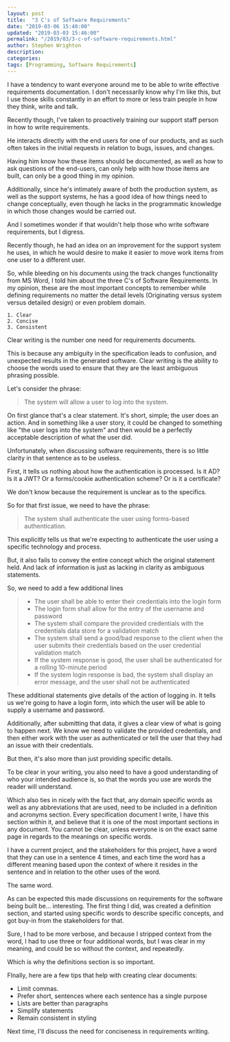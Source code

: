 ```yaml
---
layout: post
title:  "3 C's of Software Requirements"
date: "2019-03-06 15:40:00"
updated: "2019-03-03 15:46:00"
permalink: "/2019/03/3-c-of-software-requirements.html"
author: Stephen Wrighton
description: 
categories: 
tags: [Programming, Software Requirements] 
---
```


I have a tendency to want everyone around me to be able to write effective requirements documentation. I don't necessarily know why I'm like this, but I use those skills constantly in an effort to more or less train people in how they think, write and talk. 

Recently though, I've taken to proactively training our support staff person in how to write requirements.  

He interacts directly with the end users for one of our products, and as such often takes in the initial requests in relation to bugs, issues, and changes.  

Having him know how these items should be documented, as well as how to ask questions of the end-users, can only help with how those items are built, can only be a good thing in my opinion. 

Additionally, since he's intimately aware of both the production system, as well as the support systems, he has a good idea of how things need to change conceptually, even though he lacks in the programmatic knowledge in which those changes would be carried out.

And I sometimes wonder if that wouldn't help those who write software requirements, but I digress. 

Recently though, he had an idea on an improvement for the support system he uses, in which he would desire to make it easier to move work items from one user to a different user.  

So, while bleeding on his documents using the track changes functionality from MS Word, I told him about the three C's of Software Requirements.  In my opinion, these are the most important concepts to remember while defining requirements no matter the detail levels (Originating versus system versus detailed design) or even problem domain.  

	1. Clear
	2. Concise 
	3. Consistent 

Clear writing is the number one need for  requirements documents.  

This is because any ambiguity in the specification leads to confusion, and unexpected results in the generated software. Clear writing is the ability to choose the words used to ensure that they are the least ambiguous phrasing possible. 

Let's consider the phrase: 
> The system will allow a user to log into the system. 

On first glance that's a clear statement. It's short, simple; the user does an action.  And in something like a user story, it could be changed to something like "the user logs into the system" and then would be a perfectly acceptable description of what the user did. 

Unfortunately, when discussing software requirements, there is so little clarity in that sentence as to be useless. 

First, it tells us nothing about how the authentication is processed. Is it AD? Is it a JWT? Or a forms/cookie authentication scheme? Or is it a certificate? 

We don't know because the requirement is unclear as to the specifics. 

So for that first issue, we need to have the phrase: 
> The system shall authenticate the user using forms-based authentication. 

This explicitly tells us that we're expecting to authenticate the user using a specific technology and process. 

But, it also fails to convey the entire concept which the original statement held.  And lack of information is just as lacking in clarity as ambiguous statements.  

So, we need to add a few additional lines
> - The user shall be able to enter their credentials into the login form
> - The login form shall allow for the entry of the username and password 
> - The system shall compare the provided credentials with the credentials data store for a validation match
> - The system shall send a good/bad response to the client when the user submits their credentials based on the user credential validation match
> - If the system response is good, the user shall be authenticated for a rolling 10-minute period
> - If the system login response is bad, the system shall display an error message, and the user shall not be authenticated 

These additional statements give details of the action of logging in.  It tells us we're going to have a login form, into which the user will be able to supply a username and password. 

Additionally, after submitting that data, it gives a clear view of what is going to happen next.  We know we need to validate the provided credentials, and then either work with the user as authenticated or tell the user that they had an issue with their credentials. 

But then, it's also more than just providing specific details.  

To be clear in your writing, you also need to have a good understanding of who your intended audience is, so that the words you use are words the reader will understand. 

Which also ties in nicely with the fact that, any domain specific words as well as any abbreviations that are used, need to be included in a definition and acronyms section.  Every specification document I write, I have this section within it, and believe that it is one of the most important sections in any document. You cannot be clear, unless everyone is on the exact same page in regards to the meanings on specific words. 

I have a current project, and the stakeholders for this project, have a word that they can use in a sentence 4 times, and each time the word has a different meaning based upon the context of where it resides in the sentence and in relation to the other uses of the word. 

The same word. 

As can be expected this made discussions on requirements for the software being built be... interesting.  The first thing I did, was created a definition section, and started using specific words to describe specific concepts, and got buy-in from the stakeholders for that.   

Sure, I had to be more verbose, and because I stripped context from the word, I had to use three or four additional words, but I was clear in my meaning, and could be so without the context, and repeatedly. 

Which is why the definitions section is so important. 

FInally, here are a few tips that help with creating clear documents:
- Limit commas. 
- Prefer short, sentences where each sentence has a single purpose
- Lists are better than paragraphs 
- Simplify statements
- Remain consistent in styling 


Next time, I'll discuss the need for conciseness in requirements writing.